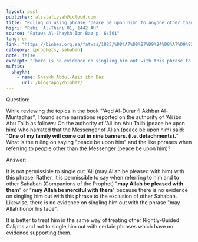 ```yaml
---
layout: post
publisher: alsalafiyyah@icloud.com
title: "Ruling on using phrase 'peace be upon him' to anyone other than the Messenger"
hijri: "Rabi' Al-Thani 01, 1442 AH"
source: "Fatawa Al-Shaykh Ibn Baz p. 6/501"
lang: en
link: "https://binbaz.org.sa/fatwas/1885/%D8%A7%D8%B7%D9%84%D8%A7%D9%82-%D9%83%D9%84%D9%85%D8%A9-%D8%B9%D9%84%D9%8A%D9%87-%D8%A7%D9%84%D8%B3%D9%84%D8%A7%D9%85-%D9%84%D8%BA%D9%8A%D8%B1-%D8%A7%D9%84%D8%B1%D8%B3%D9%88%D9%84-%EF%B7%BA"
category: [prophets, sahabah]
note: false
excerpt: "There is no evidence on singling him out with this phrase to the exclusion of other Sahabah. Likewise, there is no evidence on singling him out with the phrase May Allah honor his face"
muftis:
  shaykh: 
    - name: Shaykh Abdul-Aziz ibn Baz
      url: /biography/binbaz/
---
```


Question:

While reviewing the topics in the book "'Aqd Al-Durar fi Akhbar Al-Muntadhar", I found some narrations reported on the authority of 'Ali ibn Abu Talib as follows: On the authority of 'Ali ibn Abu Talib (peace be upon him) who narrated that the Messenger of Allah (peace be upon him) said: "**One of my family will come out in nine banners. (i.e. detachments).**" What is the ruling on saying "peace be upon him" and the like phrases when referring to people other than the Messenger (peace be upon him)? 

Answer:

It is not permissible to single out 'Ali (may Allah be pleased with him) with this phrase. Rather, it is permissible to say when referring to him and to other Sahabah (Companions of the Prophet) "**may Allah be pleased with them**" or "**may Allah be merciful with them**" because there is no evidence on singling him out with this phrase to the exclusion of other Sahabah. Likewise, there is no evidence on singling him out with the phrase "may Allah honor his face". 

It is better to treat him in the same way of treating other Rightly-Guided Caliphs and not to single him out with certain phrases which have no evidence supporting them. 
